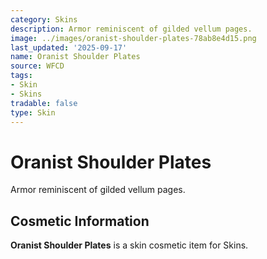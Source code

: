 ```yaml
---
category: Skins
description: Armor reminiscent of gilded vellum pages.
image: ../images/oranist-shoulder-plates-78ab8e4d15.png
last_updated: '2025-09-17'
name: Oranist Shoulder Plates
source: WFCD
tags:
- Skin
- Skins
tradable: false
type: Skin
---
```


# Oranist Shoulder Plates

Armor reminiscent of gilded vellum pages.

## Cosmetic Information

**Oranist Shoulder Plates** is a skin cosmetic item for Skins.

